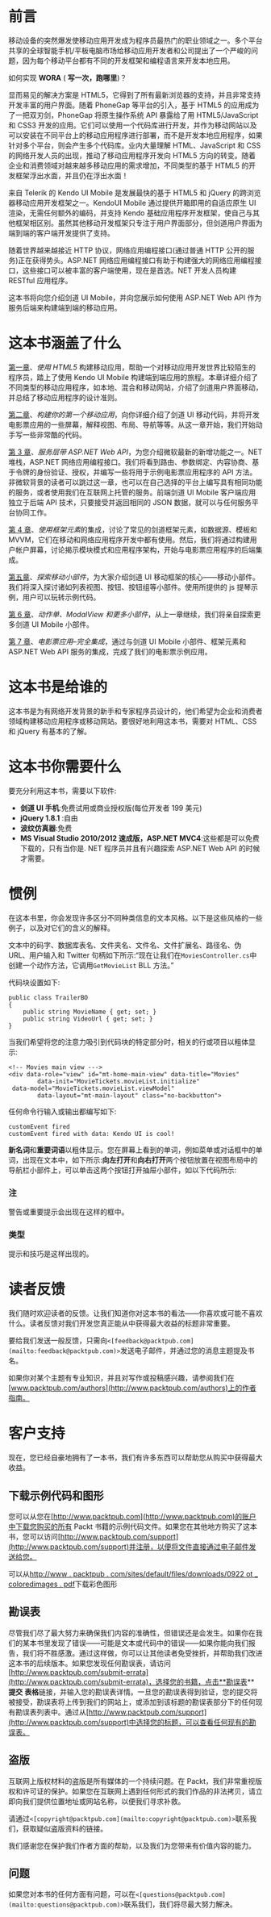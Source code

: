 # 前言

移动设备的突然爆发使移动应用开发成为程序员最热门的职业领域之一。多个平台共享的全球智能手机/平板电脑市场给移动应用开发者和公司提出了一个严峻的问题，因为每个移动平台都有不同的开发框架和编程语言来开发本地应用。

如何实现 **WORA** ( **写一次，跑哪里**)？

显而易见的解决方案是 HTML5，它得到了所有最新浏览器的支持，并且非常支持开发丰富的用户界面。随着 PhoneGap 等平台的引入，基于 HTML5 的应用成为了一把双刃剑，PhoneGap 将原生操作系统 API 暴露给了用 HTML5/JavaScript 和 CSS3 开发的应用。它们可以使用一个代码库进行开发，并作为移动网站以及可以安装在不同平台上的移动应用程序进行部署，而不是开发本地应用程序，如果针对多个平台，则会产生多个代码库。业内大量理解 HTML、JavaScript 和 CSS 的网络开发人员的出现，推动了移动应用程序开发向 HTML5 方向的转变。随着企业和消费领域对越来越多移动应用的需求增加，不同类型的基于 HTML5 的开发框架浮出水面，并且仍在浮出水面！

来自 Telerik 的 Kendo UI Mobile 是发展最快的基于 HTML5 和 jQuery 的跨浏览器移动应用开发框架之一。KendoUI Mobile 通过提供开箱即用的自适应原生 UI 渲染，无需任何额外的编码，并支持 Kendo 基础应用程序开发框架，使自己与其他框架相区别。虽然其他移动开发框架只专注于用户界面部分，但剑道用户界面为端到端的客户端开发提供了支持。

随着世界越来越接近 HTTP 协议，网络应用编程接口(通过普通 HTTP 公开的服务)正在获得势头。ASP.NET 网络应用编程接口有助于构建强大的网络应用编程接口，这些接口可以被丰富的客户端使用，现在是首选。NET 开发人员构建 RESTful 应用程序。

这本书将向您介绍剑道 UI Mobile，并向您展示如何使用 ASP.NET Web API 作为服务后端来构建端到端的移动应用。

# 这本书涵盖了什么

[第一章](1.html "Chapter 1. Building a Mobile Application Using HTML5")、*使用 HTML5* 构建移动应用，帮助一个对移动应用开发世界比较陌生的程序员，踏上了使用 Kendo UI Mobile 构建端到端应用的旅程。本章详细介绍了不同类型的移动应用程序，如本地、混合和移动网站，介绍了剑道用户界面移动，并总结了移动应用程序的设计准则。

[第二章](2.html "Chapter 2. Building Your First Mobile Application")、*构建你的第一个移动应用*，向你详细介绍了剑道 UI 移动代码，并将开发电影票应用的一些屏幕，解释视图、布局、导航等等。从这一章开始，我们开始动手写一些非常酷的代码。

[第 3 章](3.html "Chapter 3. Service Layer with ASP.NET Web API")、*服务层带 ASP.NET Web API*，为您介绍微软最新的新增功能之一。NET 堆栈，ASP.NET 网络应用编程接口。我们将看到路由、参数绑定、内容协商、基于令牌的身份验证、授权，并编写一些将用于示例电影票应用程序的 API 方法。非微软背景的读者可以跳过这一章，也可以在自己选择的平台上编写具有相同功能的服务，或者使用我们在互联网上托管的服务。前端剑道 UI Mobile 客户端应用独立于后端 API 技术，只要接受并返回相同的 JSON 数据，就可以与任何服务平台协同工作。

[第 4 章](4.html "Chapter 4. Integration Using Framework Elements")、*使用框架元素*的集成，讨论了常见的剑道框架元素，如数据源、模板和 MVVM，它们在移动和网络应用程序开发中都有使用。然后，我们将通过构建用户帐户屏幕，讨论揭示模块模式和应用程序架构，开始与电影票应用程序的后端集成。

[第五章](5.html "Chapter 5. Exploring Mobile Widgets")、*探索移动小部件*，为大家介绍剑道 UI 移动框架的核心——移动小部件。我们将深入探讨诸如列表视图、按钮、按钮组等小部件。使用所提供的 js 提琴示例，用户可以玩转示例代码。

[第 6 章](6.html "Chapter 6. ActionSheet, ModalView, and More Widgets")、*动作单、ModalView 和更多小部件*，从上一章继续，我们将亲自探索更多剑道 UI Mobile 小部件。

[第 7 章](7.html "Chapter 7. Movie Tickets Application – Complete Integration")、*电影票应用–完全集成*，通过与剑道 UI Mobile 小部件、框架元素和 ASP.NET Web API 服务的集成，完成了我们的电影票示例应用。

# 这本书是给谁的

这本书是为有网络开发背景的新手和专家程序员设计的，他们希望为企业和消费者领域构建移动应用程序或移动网站。要很好地利用这本书，需要对 HTML、CSS 和 jQuery 有基本的了解。

# 这本书你需要什么

要充分利用这本书，需要以下软件:

*   **剑道 UI 手机**:免费试用或商业授权版(每位开发者 199 美元)
*   **jQuery 1.8.1** :自由
*   **波纹仿真器**:免费
*   **MS Visual Studio 2010/2012 速成版，ASP.NET MVC4**:这些都是可以免费下载的，只有当你是. NET 程序员并且有兴趣探索 ASP.NET Web API 的时候才需要。

# 惯例

在这本书里，你会发现许多区分不同种类信息的文本风格。以下是这些风格的一些例子，以及对它们的含义的解释。

文本中的码字、数据库表名、文件夹名、文件名、文件扩展名、路径名、伪 URL、用户输入和 Twitter 句柄如下所示:“现在让我们在`MoviesController.cs`中创建一个动作方法，它调用`GetMovieList` BLL 方法。”

代码块设置如下:

```
public class TrailerBO
{
    public string MovieName { get; set; }
    public string VideoUrl { get; set; }
}
```

当我们希望将您的注意力吸引到代码块的特定部分时，相关的行或项目以粗体显示:

```
<!-- Movies main view --->
<div data-role="view" id="mt-home-main-view" data-title="Movies"
        data-init="MovieTickets.movieList.initialize"
 data-model="MovieTickets.movieList.viewModel"
        data-layout="mt-main-layout" class="no-backbutton">
```

任何命令行输入或输出都编写如下:

```
customEvent fired
customEvent fired with data: Kendo UI is cool!

```

**新名词**和**重要词语**以粗体显示。您在屏幕上看到的单词，例如菜单或对话框中的单词，出现在文本中，如下所示:**向左打开**和**向右打开**两个按钮放置在视图布局中的导航栏小部件上，可以单击这两个按钮打开抽屉小部件，如以下代码所示:

### 注

警告或重要提示会出现在这样的框中。

### 类型

提示和技巧是这样出现的。

# 读者反馈

我们随时欢迎读者的反馈。让我们知道你对这本书的看法——你喜欢或可能不喜欢什么。读者反馈对我们开发您真正能从中获得最大收益的标题非常重要。

要给我们发送一般反馈，只需向`<[feedback@packtpub.com](mailto:feedback@packtpub.com)>`发送电子邮件，并通过您的消息主题提及书名。

如果你对某个主题有专业知识，并且对写作或投稿感兴趣，请参阅我们在[www.packtpub.com/authors](http://www.packtpub.com/authors)上的作者指南。

# 客户支持

现在，您已经自豪地拥有了一本书，我们有许多东西可以帮助您从购买中获得最大收益。

## 下载示例代码和图形

您可以从您在[http://www.packtpub.com](http://www.packtpub.com)的账户中下载您购买的所有 Packt 书籍的示例代码文件。如果您在其他地方购买了这本书，您可以访问[http://www.packtpub.com/support](http://www.packtpub.com/support)并注册，以便将文件直接通过电子邮件发送给您。

可以从[http://www . packtpub . com/sites/default/files/downloads/0922 ot _ coloredimages . pdf](http://www.packtpub.com/sites/default/files/downloads/0922OT_ColoredImages.pdf)下载彩色图形

## 勘误表

尽管我们尽了最大努力来确保我们内容的准确性，但错误还是会发生。如果你在我们的某本书里发现了错误——可能是文本或代码中的错误——如果你能向我们报告，我们将不胜感激。通过这样做，你可以让其他读者免受挫折，并帮助我们改进这本书的后续版本。如果您发现任何勘误表，请访问[http://www.packtpub.com/submit-errata](http://www.packtpub.com/submit-errata)，选择您的书籍，点击**勘误表** **提交** **表格**链接，并输入您的勘误表详情。一旦您的勘误表得到验证，您的提交将被接受，勘误表将上传到我们的网站上，或添加到该标题的勘误表部分下的任何现有勘误表列表中。通过从[http://www.packtpub.com/support](http://www.packtpub.com/support)中选择您的标题，可以查看任何现有的勘误表。

## 盗版

互联网上版权材料的盗版是所有媒体的一个持续问题。在 Packt，我们非常重视版权和许可证的保护。如果您在互联网上遇到任何形式的我们作品的非法拷贝，请立即向我们提供位置地址或网站名称，以便我们寻求补救。

请通过`<[copyright@packtpub.com](mailto:copyright@packtpub.com)>`联系我们，获取疑似盗版资料的链接。

我们感谢您在保护我们作者方面的帮助，以及我们为您带来有价值内容的能力。

## 问题

如果您对本书的任何方面有问题，可以在`<[questions@packtpub.com](mailto:questions@packtpub.com)>`联系我们，我们将尽最大努力解决。